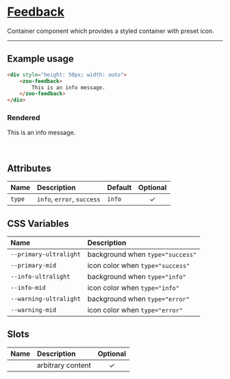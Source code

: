 # [Feedback](#feedback)

Container component which provides a styled container with preset icon.

***

## Example usage

```HTML
<div style="height: 50px; width: auto">
	<zoo-feedback>
		This is an info message.
	</zoo-feedback>
</div>
```

### Rendered

<div style="height: 50px; width: auto">
	<zoo-feedback>This is an info message.</zoo-feedback>
</div>

## Attributes

| **Name** | **Description**            | **Default** | **Optional** |
| :------- | :------------------------- | :---------- | :----------: |
| `type`   | `info`, `error`, `success` | `info`      |   &#10003;   |

## CSS Variables

| **Name**               | **Description**                  |
| :--------------------- | :------------------------------- |
| `--primary-ultralight` | background when `type="success"` |
| `--primary-mid`        | icon color when `type="success"` |
| `--info-ultralight`    | background when `type="info"`    |
| `--info-mid`           | icon color when `type="info"`    |
| `--warning-ultralight` | background when `type="error"`   |
| `--warning-mid`        | icon color when `type="error"`   |

## Slots

| **Name** | **Description**   | **Optional** |
| :------: | :---------------- | :----------: |
|          | arbitrary content |   &#10003;   |
